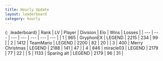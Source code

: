 ```yaml
---
title: Hourly Update
layout: leaderboard
category: hourly
---
```


{: .leaderboard}
| Rank | LV | Player | Division | Elo | Wins | Losses |
| --- | --- | --- | --- | --- | --- | --- |
| <span data-change="0">1</span> | 965 | <span title="ID: 315148">GryphonEX</span> | LEGEND | <span data-change="3">2215</span> | <span data-change="1">234</span> | <span data-change="0">99</span> |
| <span data-change="0">2</span> | 1412 | <span title="ID: 164871">TeamMario</span> | LEGEND | <span data-change="0">2200</span> | <span data-change="0">82</span> | <span data-change="0">20</span> |
| <span data-change="0">3</span> | 400 | <span title="ID: 382502">Merry Christmas</span> | LEGEND | <span data-change="6">2188</span> | <span data-change="1">141</span> | <span data-change="0">47</span> |
| <span data-change="0">4</span> | 846 | <span title="ID: 416373">miracle03</span> | LEGEND | <span data-change="0">2179</span> | <span data-change="0">77</span> | <span data-change="0">22</span> |
| <span data-change="0">5</span> | 1133 | <span title="ID: 203132">Sparing alt</span> | LEGEND | <span data-change="0">2179</span> | <span data-change="0">96</span> | <span data-change="0">31</span> |